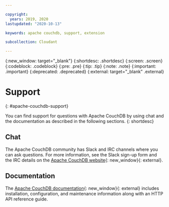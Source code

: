 ```yaml
---

copyright:
  years: 2019, 2020
lastupdated: "2020-10-13"

keywords: apache couchdb, support, extension

subcollection: Cloudant

---
```


{:new_window: target="_blank"}
{:shortdesc: .shortdesc}
{:screen: .screen}
{:codeblock: .codeblock}
{:pre: .pre}
{:tip: .tip}
{:note: .note}
{:important: .important}
{:deprecated: .deprecated}
{:external: target="_blank" .external}

<!-- Acrolinx: 2020-10-06 -->

# Support
{: #apache-couchdb-support}

You can find support for questions with Apache CouchDB by using chat and the documentation as described in the following sections.
{: shortdesc}

## Chat
The Apache CouchDB community has Slack and IRC channels where you can ask questions. For more information, see the Slack sign-up form and the IRC details on the [Apache CouchDB website](http://couchdb.apache.org/){: new_window}{: external}.

## Documentation
The [Apache CouchDB documentation](http://docs.couchdb.org/en/stable/){: new_window}{: external} includes installation, configuration, and maintenance information along with an HTTP API reference guide.

